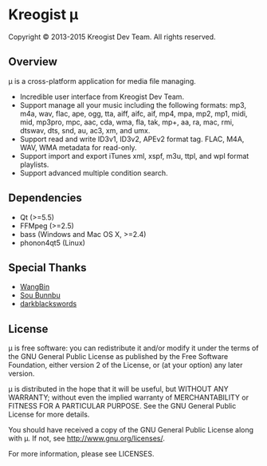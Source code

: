 # Kreogist μ

Copyright © 2013-2015 Kreogist Dev Team. All rights reserved.

## Overview

μ is a cross-platform application for media file managing. 

* Incredible user interface from Kreogist Dev Team. 
* Support manage all your music including the following formats: mp3, m4a, wav, flac, ape, ogg, tta, aiff, aifc, aif, mp4, mpa, mp2, mp1, midi, mid, mp3pro, mpc, aac, cda, wma, fla, tak, mp+, aa, ra, mac, rmi, dtswav, dts, snd, au, ac3, xm, and umx.
* Support read and write ID3v1, ID3v2, APEv2 format tag. FLAC, M4A, WAV, WMA metadata for read-only.
* Support import and export iTunes xml, xspf, m3u, ttpl, and wpl format playlists.
* Support advanced multiple condition search.

## Dependencies
* Qt (>=5.5)
* FFMpeg (>=2.5)
* bass (Windows and Mac OS X, >=2.4)
* phonon4qt5 (Linux)

## Special Thanks
* [WangBin](https://github.com/wang-bin)
* [Sou Bunnbu](https://github.com/iyzsong)
* [darkblackswords](http://darkblackswords.deviantart.com/)

## License

μ is free software: you can redistribute it and/or modify it under the terms of the GNU General Public License as published by the Free Software Foundation, either version 2 of the License, or (at your option) any later version.

μ is distributed in the hope that it will be useful, but WITHOUT ANY WARRANTY; without even the implied warranty of MERCHANTABILITY or FITNESS FOR A PARTICULAR PURPOSE. See the GNU General Public License for more details.

You should have received a copy of the GNU General Public License along with μ. If not, see http://www.gnu.org/licenses/.

For more information, please see LICENSES.

